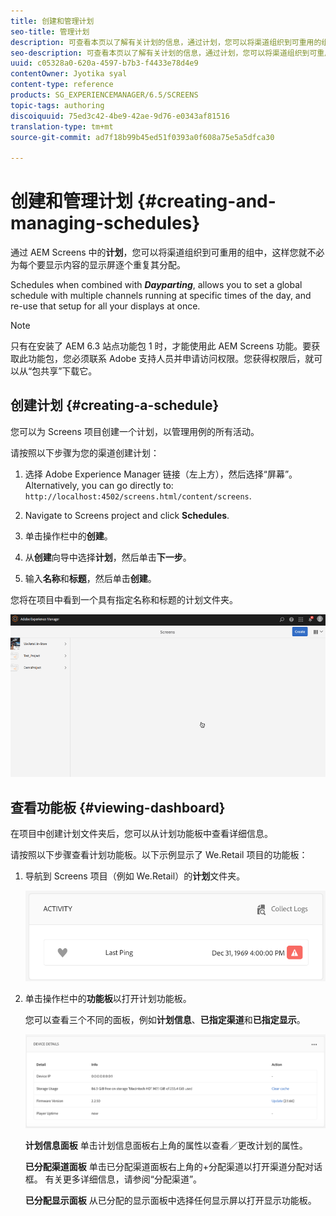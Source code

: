 ```yaml
---
title: 创建和管理计划
seo-title: 管理计划
description: 可查看本页以了解有关计划的信息，通过计划，您可以将渠道组织到可重用的组中，这样您就不必为每个要显示内容的显示屏逐个重复其分配。
seo-description: 可查看本页以了解有关计划的信息，通过计划，您可以将渠道组织到可重用的组中，这样您就不必为每个要显示内容的显示屏逐个重复其分配。
uuid: c05328a0-620a-4597-b7b3-f4433e78d4e9
contentOwner: Jyotika syal
content-type: reference
products: SG_EXPERIENCEMANAGER/6.5/SCREENS
topic-tags: authoring
discoiquuid: 75ed3c42-4be9-42ae-9d76-e0343af81516
translation-type: tm+mt
source-git-commit: ad7f18b99b45ed51f0393a0f608a75e5a5dfca30

---
```



# 创建和管理计划 {#creating-and-managing-schedules}

通过 AEM Screens 中的&#x200B;**计划**，您可以将渠道组织到可重用的组中，这样您就不必为每个要显示内容的显示屏逐个重复其分配。

Schedules when combined with ***Dayparting***, allows you to set a global schedule with multiple channels running at specific times of the day, and re-use that setup for all your displays at once.

>[!NOTE]
>
>只有在安装了 AEM 6.3 站点功能包 1 时，才能使用此 AEM Screens 功能。要获取此功能包，您必须联系 Adobe 支持人员并申请访问权限。您获得权限后，就可以从“包共享”下载它。

## 创建计划 {#creating-a-schedule}

您可以为 Screens 项目创建一个计划，以管理用例的所有活动。

请按照以下步骤为您的渠道创建计划：

1. 选择 Adobe Experience Manager 链接（左上方），然后选择“屏幕”。Alternatively, you can ﻿go directly to: `http://localhost:4502/screens.html/content/screens`.
1. Navigate to Screens project and click **Schedules**.
1. 单击操作栏中的&#x200B;**创建**。
1. 从&#x200B;**创建**&#x200B;向导中选择&#x200B;**计划**，然后单击&#x200B;**下一步**。

1. 输入&#x200B;**名称**&#x200B;和&#x200B;**标题**，然后单击&#x200B;**创建**。

您将在项目中看到一个具有指定名称和标题的计划文件夹。

![chlimage_1](assets/chlimage_1.gif)

## 查看功能板 {#viewing-dashboard}

在项目中创建计划文件夹后，您可以从计划功能板中查看详细信息。

请按照以下步骤查看计划功能板。以下示例显示了 We.Retail 项目的功能板：

1. 导航到 Screens 项目（例如 We.Retail）的&#x200B;**计划**&#x200B;文件夹。

   ![chlimage_1](assets/chlimage_1.png)

1. 单击操作栏中的&#x200B;**功能板**&#x200B;以打开计划功能板。

   您可以查看三个不同的面板，例如&#x200B;**计划信息**、**已指定渠道**&#x200B;和&#x200B;**已指定显示**。

   ![chlimage_1-1](assets/chlimage_1-1.png)

   **计划信息面板** 单击计划信息面板右上角的属性以查看／更改计划的属性。

   **已分配渠道面板** 单击已分配渠道面板右上角的+分配渠道以打开渠道分配对话框。 有关更多详细信息，请参阅“分配渠道”。

   **已分配显示面板** 从已分配的显示面板中选择任何显示屏以打开显示功能板。

